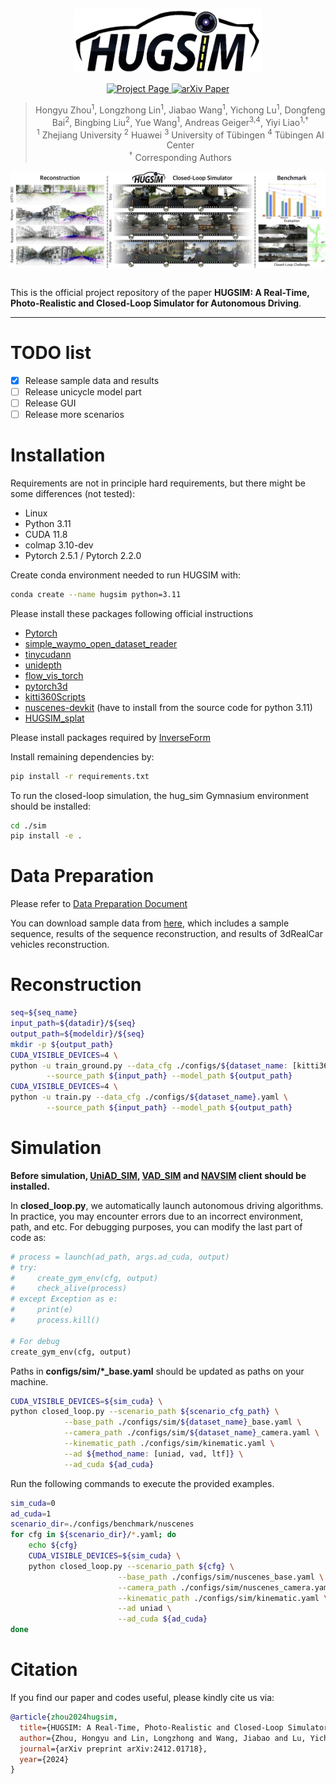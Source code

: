 <a id="readme-top"></a>

<!-- PROJECT LOGO -->
<div align="center">
  <img src="assets/hugsim.png" alt="Logo" width="300">
  
  <p>
    <a href="https://xdimlab.github.io/HUGSIM/">
      <img src="https://img.shields.io/badge/Project-Page-green?style=for-the-badge" alt="Project Page" height="20">
    </a>
    <a href="https://arxiv.org/abs/2412.01718">
      <img src="https://img.shields.io/badge/arXiv-Paper-red?style=for-the-badge" alt="arXiv Paper" height="20">
    </a>
  </p>
  
  > Hongyu Zhou<sup>1</sup>, Longzhong Lin<sup>1</sup>, Jiabao Wang<sup>1</sup>, Yichong Lu<sup>1</sup>, Dongfeng Bai<sup>2</sup>, Bingbing Liu<sup>2</sup>, Yue Wang<sup>1</sup>, Andreas Geiger<sup>3,4</sup>, Yiyi Liao<sup>1,†</sup> <br>
  > <sup>1</sup> Zhejiang University <sup>2</sup> Huawei <sup>3</sup> University of Tübingen <sup>4</sup> Tübingen AI Center <br>
  > <sup>†</sup> Corresponding Authors

  <img src="assets/teaser.jpg" width="800" style="display: block; margin: 0 auto;">

  <br>

  <p align="left">
    This is the official project repository of the paper <b>HUGSIM: A Real-Time, Photo-Realistic and Closed-Loop Simulator for Autonomous Driving</b>.
  </p>
  
</div>

---

# TODO list
- [x] Release sample data and results
- [ ] Release unicycle model part
- [ ] Release GUI
- [ ] Release more scenarios

# Installation

Requirements are not in principle hard requirements, but there might be some differences (not tested):
 - Linux
 - Python 3.11
 - CUDA 11.8
 - colmap 3.10-dev
 - Pytorch 2.5.1 / Pytorch 2.2.0
  
Create conda environment needed to run HUGSIM with:
``` bash
conda create --name hugsim python=3.11
```

Please install these packages following official instructions
 - [Pytorch](https://pytorch.org/)
 - [simple_waymo_open_dataset_reader](https://github.com/gdlg/simple-waymo-open-dataset-reader)
 - [tinycudann](https://github.com/NVlabs/tiny-cuda-nn)
 - [unidepth](https://github.com/lpiccinelli-eth/UniDepth)
 - [flow_vis_torch](https://github.com/ChristophReich1996/Optical-Flow-Visualization-PyTorch)
 - [pytorch3d](https://github.com/facebookresearch/pytorch3d/blob/main/INSTALL.md)
 - [kitti360Scripts](https://github.com/autonomousvision/kitti360Scripts)
 - [nuscenes-devkit](https://github.com/nutonomy/nuscenes-devkit) (have to install from the source code for python 3.11)
 - [HUGSIM_splat](https://github.com/hyzhou404/HUGSIM_splat)

Please install packages required by [InverseForm](https://github.com/Qualcomm-AI-research/InverseForm/blob/main/docker/Dockerfile)

Install remaining dependencies by:
``` bash
pip install -r requirements.txt
```

To run the closed-loop simulation, the hug_sim Gymnasium environment should be installed:
``` bash
cd ./sim
pip install -e .
```

# Data Preparation

Please refer to [Data Preparation Document](data/README.md)

You can download sample data from [here](https://huggingface.co/datasets/hyzhou404/HUGSIM/resolve/main/sample_data.zip), which includes a sample sequence, results of the sequence reconstruction, and results of 3dRealCar vehicles reconstruction.

# Reconstruction

``` bash
seq=${seq_name}
input_path=${datadir}/${seq}
output_path=${modeldir}/${seq}
mkdir -p ${output_path}
CUDA_VISIBLE_DEVICES=4 \
python -u train_ground.py --data_cfg ./configs/${dataset_name: [kitti360, waymo, nusc, pandaset]}.yaml \
        --source_path ${input_path} --model_path ${output_path}
CUDA_VISIBLE_DEVICES=4 \
python -u train.py --data_cfg ./configs/${dataset_name}.yaml \
        --source_path ${input_path} --model_path ${output_path}
```

# Simulation

**Before simulation, [UniAD_SIM](https://github.com/hyzhou404/UniAD_SIM), [VAD_SIM](https://github.com/hyzhou404/VAD_SIM) and [NAVSIM](https://github.com/hyzhou404/NAVSIM) client should be installed.**

In **closed_loop.py**, we automatically launch autonomous driving algorithms. In practice, you may encounter errors due to an incorrect environment, path, and etc. For debugging purposes, you can modify the last part of code as:
```python
# process = launch(ad_path, args.ad_cuda, output)
# try:
#     create_gym_env(cfg, output)
#     check_alive(process)
# except Exception as e:
#     print(e)
#     process.kill()

# For debug
create_gym_env(cfg, output)
```

Paths in **configs/sim/\*\_base.yaml** should be updated as paths on your machine.


``` bash
CUDA_VISIBLE_DEVICES=${sim_cuda} \
python closed_loop.py --scenario_path ${scenario_cfg_path} \
            --base_path ./configs/sim/${dataset_name}_base.yaml \
            --camera_path ./configs/sim/${dataset_name}_camera.yaml \
            --kinematic_path ./configs/sim/kinematic.yaml \
            --ad ${method_name: [uniad, vad, ltf]} \
            --ad_cuda ${ad_cuda}
```

Run the following commands to execute the provided examples.

```bash
sim_cuda=0
ad_cuda=1
scenario_dir=./configs/benchmark/nuscenes
for cfg in ${scenario_dir}/*.yaml; do
    echo ${cfg}
    CUDA_VISIBLE_DEVICES=${sim_cuda} \
    python closed_loop.py --scenario_path ${cfg} \
                        --base_path ./configs/sim/nuscenes_base.yaml \
                        --camera_path ./configs/sim/nuscenes_camera.yaml \
                        --kinematic_path ./configs/sim/kinematic.yaml \
                        --ad uniad \
                        --ad_cuda ${ad_cuda}
done
```


# Citation

If you find our paper and codes useful, please kindly cite us via:

```bibtex
@article{zhou2024hugsim,
  title={HUGSIM: A Real-Time, Photo-Realistic and Closed-Loop Simulator for Autonomous Driving},
  author={Zhou, Hongyu and Lin, Longzhong and Wang, Jiabao and Lu, Yichong and Bai, Dongfeng and Liu, Bingbing and Wang, Yue and Geiger, Andreas and Liao, Yiyi},
  journal={arXiv preprint arXiv:2412.01718},
  year={2024}
}
```